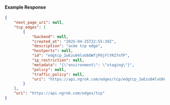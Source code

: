 <!-- Code generated for API Clients. DO NOT EDIT. -->

#### Example Response

```json
{
	"next_page_uri": null,
	"tcp_edges": [
		{
			"backend": null,
			"created_at": "2025-04-25T22:55:39Z",
			"description": "acme tcp edge",
			"hostports": null,
			"id": "edgtcp_2wEzu04lvU6OWfjPOjFlYRZ7nTP",
			"ip_restriction": null,
			"metadata": "{\"environment\": \"staging\"}",
			"policy": null,
			"traffic_policy": null,
			"uri": "https://api.ngrok.com/edges/tcp/edgtcp_2wEzu04lvU6OWfjPOjFlYRZ7nTP"
		}
	],
	"uri": "https://api.ngrok.com/edges/tcp"
}
```
